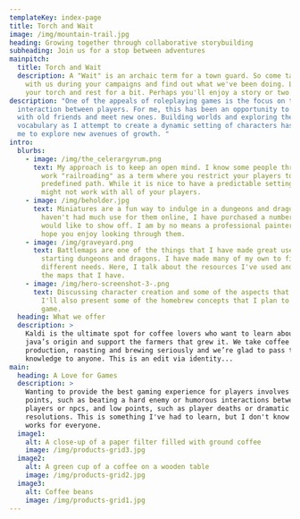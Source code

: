 ```yaml
---
templateKey: index-page
title: Torch and Wait
image: /img/mountain-trail.jpg
heading: Growing together through collaborative storybuilding
subheading: Join us for a stop between adventures
mainpitch:
  title: Torch and Wait
  description: A "Wait" is an archaic term for a town guard. So come take a break
    with us during your campaigns and find out what we've been doing. Lay aside
    your torch and rest for a bit. Perhaps you'll enjoy a story or two.
description: "One of the appeals of roleplaying games is the focus on the
  interaction between players. For me, this has been an opportunity to engage
  with old friends and meet new ones. Building worlds and exploring the depth of
  vocabulary as I attempt to create a dynamic setting of characters has allowed
  me to explore new avenues of growth. "
intro:
  blurbs:
    - image: /img/the_celerargyrum.png
      text: My approach is to keep an open mind. I know some people through around the
        work "railroading" as a term where you restrict your players to a
        predefined path. While it is nice to have a predictable setting, that
        might not work with all of your players.
    - image: /img/beholder.jpg
      text: Miniatures are a fun way to indulge in a dungeons and dragons. While I
        haven't had much use for them online, I have purchased a number that I
        would like to show off. I am by no means a professional painter, but I
        hope you enjoy looking through them.
    - image: /img/graveyard.png
      text: Battlemaps are one of the things that I have made great use of since
        starting dungeons and dragons. I have made many of my own to fill
        different needs. Here, I talk about the resources I've used and some of
        the maps that I have.
    - image: /img/hero-screenshot-3-.png
      text: Discussing character creation and some of the aspects that I find fun.
        I'll also present some of the homebrew concepts that I plan to use in my
        game.
  heading: What we offer
  description: >
    Kaldi is the ultimate spot for coffee lovers who want to learn about their
    java’s origin and support the farmers that grew it. We take coffee
    production, roasting and brewing seriously and we’re glad to pass that
    knowledge to anyone. This is an edit via identity...
main:
  heading: A Love for Games
  description: >
    Wanting to provide the best gaming experience for players involves high
    points, such as beating a hard enemy or humorous interactions between
    players or npcs, and low points, such as player deaths or dramatic
    resolutions. This is something I've had to learn, but I don't know if it
    works for everyone.
  image1:
    alt: A close-up of a paper filter filled with ground coffee
    image: /img/products-grid3.jpg
  image2:
    alt: A green cup of a coffee on a wooden table
    image: /img/products-grid2.jpg
  image3:
    alt: Coffee beans
    image: /img/products-grid1.jpg
---
```

